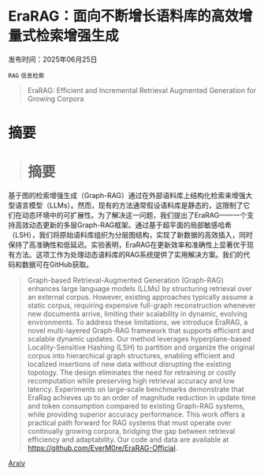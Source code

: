 # EraRAG：面向不断增长语料库的高效增量式检索增强生成

发布时间：2025年06月25日

`RAG` `信息检索`

> EraRAG: Efficient and Incremental Retrieval Augmented Generation for Growing Corpora

# 摘要

> # 摘要
基于图的检索增强生成（Graph-RAG）通过在外部语料库上结构化检索来增强大型语言模型（LLMs）。然而，现有的方法通常假设语料库是静态的，这限制了它们在动态环境中的可扩展性。为了解决这一问题，我们提出了EraRAG——一个支持高效动态更新的多层Graph-RAG框架。通过基于超平面的局部敏感哈希（LSH），我们将原始语料库组织为分层图结构，实现了新数据的高效插入，同时保持了高准确性和低延迟。实验表明，EraRAG在更新效率和准确性上显著优于现有方法。这项工作为处理动态语料库的RAG系统提供了实用解决方案。我们的代码和数据可在GitHub获取。


> Graph-based Retrieval-Augmented Generation (Graph-RAG) enhances large language models (LLMs) by structuring retrieval over an external corpus. However, existing approaches typically assume a static corpus, requiring expensive full-graph reconstruction whenever new documents arrive, limiting their scalability in dynamic, evolving environments. To address these limitations, we introduce EraRAG, a novel multi-layered Graph-RAG framework that supports efficient and scalable dynamic updates. Our method leverages hyperplane-based Locality-Sensitive Hashing (LSH) to partition and organize the original corpus into hierarchical graph structures, enabling efficient and localized insertions of new data without disrupting the existing topology. The design eliminates the need for retraining or costly recomputation while preserving high retrieval accuracy and low latency. Experiments on large-scale benchmarks demonstrate that EraRag achieves up to an order of magnitude reduction in update time and token consumption compared to existing Graph-RAG systems, while providing superior accuracy performance. This work offers a practical path forward for RAG systems that must operate over continually growing corpora, bridging the gap between retrieval efficiency and adaptability. Our code and data are available at https://github.com/EverM0re/EraRAG-Official.

[Arxiv](https://arxiv.org/abs/2506.20963)